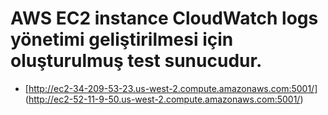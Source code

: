 # AWS EC2 instance CloudWatch logs yönetimi geliştirilmesi için oluşturulmuş test sunucudur.
- [http://ec2-34-209-53-23.us-west-2.compute.amazonaws.com:5001/] (http://ec2-52-11-9-50.us-west-2.compute.amazonaws.com:5001/)
